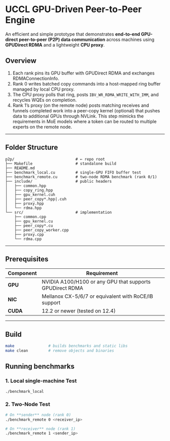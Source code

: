 # UCCL GPU-Driven Peer-to-Peer Engine

An efficient and simple prototype that demonstrates **end-to-end GPU-direct peer-to-peer (P2P) data communication** across machines using **GPUDirect RDMA** and a lightweight **CPU proxy**.  

## Overview
1.	Each rank pins its GPU buffer with GPUDirect RDMA and exchanges RDMAConnectionInfo.
2.	Rank 0 writes batched copy commands into a host-mapped ring buffer managed by local CPU proxy.
3.	The CPU proxy polls that ring, posts `IBV_WR_RDMA_WRITE_WITH_IMM`, and recycles WQEs on completion.
4.	Rank 1’s proxy (on the remote node) posts matching receives and funnels completed work into a peer-copy kernel (optional) that pushes data to additional GPUs through NVLink. This step mimicks the requirements in MoE models where a token can be routed to multiple experts on the remote node.

---

## Folder Structure

```text
p2p/                           # ← repo root
├── Makefile                   # standalone build
├── README.md                  
├── benchmark_local.cu         # single-GPU FIFO buffer test
├── benchmark_remote.cu        # two-node RDMA benchmark (rank 0/1)
├── include/                   # public headers
│   ├── common.hpp
│   ├── copy_ring.hpp
│   ├── gpu_kernel.cuh
│   ├── peer_copy*.hpp|.cuh
│   ├── proxy.hpp
│   └── rdma.hpp
└── src/                       # implementation
    ├── common.cpp
    ├── gpu_kernel.cu
    ├── peer_copy*.cu
    ├── peer_copy_worker.cpp
    ├── proxy.cpp
    └── rdma.cpp
```

---

## Prerequisites

| Component | Requirement |
|-----------|-------------|
| **GPU**   | NVIDIA A100/H100 or any GPU that supports GPUDirect RDMA |
| **NIC**   | Mellanox CX-5/6/7 or equivalent with RoCE/IB support |
| **CUDA**  | 12.2 or newer (tested on 12.4) |

---

## Build

```bash
make               # builds benchmarks and static libs
make clean         # remove objects and binaries
```

## Running benchmarks

### 1. Local single-machine Test

```bash
./benchmark_local
```

### 2. Two-Node Test
```bash
# On **sender** node (rank 0)
./benchmark_remote 0 <receiver_ip>

# On **receiver** node (rank 1)
./benchmark_remote 1 <sender_ip>
```
